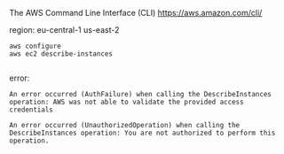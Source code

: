 
The AWS Command Line Interface (CLI)
https://aws.amazon.com/cli/

region:
eu-central-1
 us-east-2
```
aws configure
aws ec2 describe-instances


```

error:

```
An error occurred (AuthFailure) when calling the DescribeInstances operation: AWS was not able to validate the provided access credentials

An error occurred (UnauthorizedOperation) when calling the DescribeInstances operation: You are not authorized to perform this operation.

```